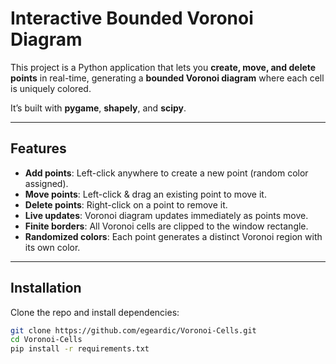 # Interactive Bounded Voronoi Diagram

This project is a Python application that lets you **create, move, and delete points** in real-time, generating a **bounded Voronoi diagram** where each cell is uniquely colored.  

It’s built with **pygame**, **shapely**, and **scipy**.

---

## Features
- **Add points**: Left-click anywhere to create a new point (random color assigned).  
- **Move points**: Left-click & drag an existing point to move it.  
- **Delete points**: Right-click on a point to remove it.  
- **Live updates**: Voronoi diagram updates immediately as points move.  
- **Finite borders**: All Voronoi cells are clipped to the window rectangle.  
- **Randomized colors**: Each point generates a distinct Voronoi region with its own color.  

---

## Installation

Clone the repo and install dependencies:

```bash
git clone https://github.com/egeardic/Voronoi-Cells.git
cd Voronoi-Cells
pip install -r requirements.txt